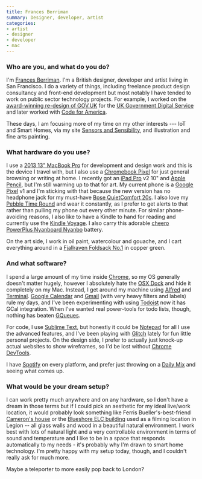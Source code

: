 ```yaml
---
title: Frances Berriman
summary: Designer, developer, artist
categories:
- artist
- designer
- developer
- mac
---
```


### Who are you, and what do you do?

I'm [Frances Berriman](https://fberriman.com). I'm a British designer, developer and artist living in San Francisco. I do a variety of things, including freelance product design consultancy and front-end development but most notably I have tended to work on public sector technology projects. For example, I worked on the [award-winning re-design of GOV.UK](https://www.gov.uk/government/news/govuk-wins-design-of-the-year-2013 "An article about gov.uk winning Design of the Year in 2013.") for the [UK Government Digital Service](https://gds.blog.gov.uk/ "The UK's Government Digital Service.") and later worked with [Code for America](https://www.codeforamerica.org/ "An organisation working to improve government technology.").

These days, I am focusing more of my time on my other interests --- IoT and Smart Homes, via my site [Sensors and Sensibility](https://www.sensorsandsensibility.com "Frances' site about Internet of Things devices."), and illustration and fine arts painting.

### What hardware do you use?

I use a [2013 13" MacBook Pro][macbook-pro] for development and design work and this is the device I travel with, but I also use a [Chromebook Pixel][chromebook-pixel] for just general browsing or writing at home. I recently got an [iPad Pro][ipad-pro] v2 10" and [Apple Pencil][apple-pencil], but I'm still warming up to that for art. My current phone is a [Google Pixel][pixel] v1 and I'm sticking with that because the new version has no headphone jack for my must-have [Bose QuietComfort 20s][quietcomfort-20i]. I also love my [Pebble Time Round][pebble-time-round] and wear it constantly, as I prefer to get alerts to that rather than pulling my phone out every other minute. For similar phone-avoiding reasons, I also like to have a Kindle to hand for reading and currently use the [Kindle Voyage][kindle-voyage]. I also carry this adorable [cheero PowerPlus Nyanboard Nyanbo][nyanboard-nyanbo-mobile-battery] battery.

On the art side, I work in oil paint, watercolour and gouache, and I cart everything around in a [Fjallraven Foldsack No.1][foldsack-no-1] in copper green.

### And what software?

I spend a large amount of my time inside [Chrome][], so my OS generally doesn't matter hugely, however I absolutely hate the [OSX Dock][dock] and hide it completely on my Mac. Instead, I get around my machine using [Alfred][] and [Terminal][]. [Google Calendar][google-calendar] and [Gmail][] (with very heavy filters and labels) rule my days, and I've been experimenting with using [Todoist][] now it has GCal integration. When I've wanted real power-tools for todo lists, though, nothing has beaten [GQueues][].

For code, I use [Sublime Text][sublime-text], but honestly it could be [Notepad][] for all I use the advanced features, and I've been playing with [Glitch][glitch.3] lately for fun little personal projects. On the design side, I prefer to actually just knock-up actual websites to show wireframes, so I'd be lost without [Chrome DevTools][chrome-devtools].

I have [Spotify][] on every platform, and prefer just throwing on a [Daily Mix](https://support.spotify.com/us/using_spotify/discover_music/daily-mix/ "Spotify's music playlists generated by algorithms.") and seeing what comes up.

### What would be your dream setup?

I can work pretty much anywhere and on any hardware, so I don't have a dream in those terms but if I could pick an aesthetic for my ideal live/work location, it would probably look something like Ferris Bueller's-best-friend [Cameron's house](https://en.wikipedia.org/wiki/Ben_Rose_House "The Wikipedia entry for the Ben Rose House.") or the [Blueshore ELC building](http://www.cheakamuscentre.ca/about-us/elc "An environmental learning center.") used as a filming location in Legion -- all glass walls and wood in a beautiful natural environment. I work best with lots of natural light and a very controllable environment in terms of sound and temperature and I like to be in a space that responds automatically to my needs - it's probably why I'm drawn to smart home technology. I'm pretty happy with my setup today, though, and I couldn't really ask for much more. 

Maybe a teleporter to more easily pop back to London?

[apple-pencil]: https://www.apple.com/apple-pencil/ "A stylus for the iPad Pro."
[chromebook-pixel]: https://www.google.com/intl/en-US/chrome/devices/google-chromebook-pixel/ "A PC laptop with a Retina display."
[foldsack-no-1]: https://www.fjallraven.us/products/foldsack-no-1-backpack "A backpack."
[ipad-pro]: https://en.wikipedia.org/wiki/IPad_Pro "An iOS tablet."
[kindle-voyage]: https://www.amazon.com/High-Resolution-Display-Adaptive-PagePress-Sensors/dp/B00IOY8XWQ "A high-resolution ebook reader."
[macbook-pro]: https://www.apple.com/macbook-pro/ "A laptop."
[nyanboard-nyanbo-mobile-battery]: https://www.japantrendshop.com/nyanboard-nyanbo-mobile-battery-p-3758.html "A mobile phone battery pack."
[pebble-time-round]: https://www.pebble.com/pebble-time-round-smartwatch-features "A smartwatch."
[pixel]: https://store.google.com/product/pixel_phone "A 5 inch Android smartphone."
[quietcomfort-20i]: http://worldwide.bose.com/productsupport/en_us/web/qc20i/page.html "Noise-cancelling in-ear headphones."
[alfred]: https://www.alfredapp.com/ "A launcher app for the Mac."
[chrome-devtools]: https://developer.chrome.com/devtools "Web developer tools built into Chrome."
[chrome]: https://www.google.com/intl/en/chrome/browser/ "A WebKit-based browser, where each tab runs in its own thread."
[dock]: https://en.wikipedia.org/wiki/Dock_(macOS) "The macOS application launcher."
[glitch.3]: https://glitch.com/ "A web-based IDE."
[gmail]: https://mail.google.com/mail/ "Web-based email."
[google-calendar]: https://en.wikipedia.org/wiki/Google_Calendar "A web-based calendar client."
[gqueues]: https://www.gqueues.com/ "A task manager for Google's web software."
[notepad]: https://en.wikipedia.org/wiki/Notepad_(software) "A simple text editor included with Windows."
[spotify]: https://www.spotify.com/us/ "A music streaming service."
[sublime-text]: http://www.sublimetext.com/ "A coder's text editor."
[terminal]: https://en.wikipedia.org/wiki/Terminal_(OS_X) "A console application included with Mac OS X."
[todoist]: https://todoist.com/ "A to-do service."
